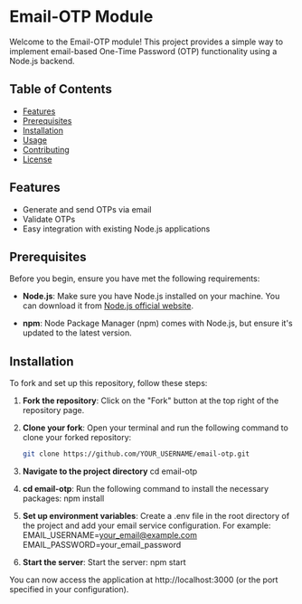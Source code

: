 # Email-OTP Module

Welcome to the Email-OTP module! This project provides a simple way to implement email-based One-Time Password (OTP) functionality using a Node.js backend. 

## Table of Contents

- [Features](#features)
- [Prerequisites](#prerequisites)
- [Installation](#installation)
- [Usage](#usage)
- [Contributing](#contributing)
- [License](#license)

## Features

- Generate and send OTPs via email
- Validate OTPs
- Easy integration with existing Node.js applications

## Prerequisites

Before you begin, ensure you have met the following requirements:

- **Node.js**: Make sure you have Node.js installed on your machine. You can download it from [Node.js official website](https://nodejs.org/).

- **npm**: Node Package Manager (npm) comes with Node.js, but ensure it's updated to the latest version.

## Installation

To fork and set up this repository, follow these steps:

1. **Fork the repository**: Click on the "Fork" button at the top right of the repository page.

2. **Clone your fork**: Open your terminal and run the following command to clone your forked repository:

   ```bash
   git clone https://github.com/YOUR_USERNAME/email-otp.git

3.  **Navigate to the project directory**
    cd email-otp

4. **cd email-otp**: Run the following command to install the necessary packages:
    npm install

5. **Set up environment variables**: Create a .env file in the root directory of the project and add your email service configuration. For example:
    EMAIL_USERNAME=your_email@example.com
    EMAIL_PASSWORD=your_email_password

6. **Start the server**: Start the server:
    npm start

You can now access the application at http://localhost:3000 (or the port specified in your configuration).